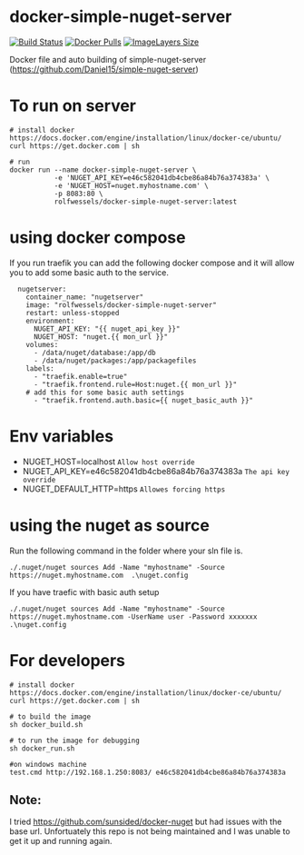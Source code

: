 # docker-simple-nuget-server

[![Build Status](https://travis-ci.org/rolfwessels/docker-simple-nuget-server.svg?branch=master)](https://travis-ci.org/rolfwessels/docker-simple-nuget-server)
[![Docker Pulls](https://img.shields.io/docker/pulls/rolfwessels/docker-simple-nuget-server.svg)](https://hub.docker.com/r/rolfwessels/docker-simple-nuget-server/)
[![ImageLayers Size](https://img.shields.io/imagelayers/image-size/rolfwessels/docker-simple-nuget-server/latest.svg)](https://hub.docker.com/r/rolfwessels/docker-simple-nuget-server/)

Docker file and auto building of simple-nuget-server (https://github.com/Daniel15/simple-nuget-server)


# To run on server

```
# install docker https://docs.docker.com/engine/installation/linux/docker-ce/ubuntu/
curl https://get.docker.com | sh

# run
docker run --name docker-simple-nuget-server \
           -e 'NUGET_API_KEY=e46c582041db4cbe86a84b76a374383a' \
           -e 'NUGET_HOST=nuget.myhostname.com' \
           -p 8083:80 \
           rolfwessels/docker-simple-nuget-server:latest 
```

# using docker compose

If you run traefik you can add the following docker compose and it will allow you to add some basic auth to the service.

```
  nugetserver:
    container_name: "nugetserver"
    image: "rolfwessels/docker-simple-nuget-server"
    restart: unless-stopped
    environment:
      NUGET_API_KEY: "{{ nuget_api_key }}"
      NUGET_HOST: "nuget.{{ mon_url }}"
    volumes:
      - /data/nuget/database:/app/db
      - /data/nuget/packages:/app/packagefiles
    labels:
      - "traefik.enable=true"
      - "traefik.frontend.rule=Host:nuget.{{ mon_url }}" 
    # add this for some basic auth settings
      - "traefik.frontend.auth.basic={{ nuget_basic_auth }}"
```
# Env variables

* NUGET_HOST=localhost `Allow host override`
* NUGET_API_KEY=e46c582041db4cbe86a84b76a374383a `The api key override`
* NUGET_DEFAULT_HTTP=https `Allowes forcing https`

# using the nuget as source

Run the following command in the folder where your sln file is.

`./.nuget/nuget sources Add -Name "myhostname" -Source https://nuget.myhostname.com  .\nuget.config`

If you have traefic with basic auth setup

`./.nuget/nuget sources Add -Name "myhostname" -Source https://nuget.myhostname.com -UserName user -Password xxxxxxx .\nuget.config`


# For developers

```
# install docker https://docs.docker.com/engine/installation/linux/docker-ce/ubuntu/
curl https://get.docker.com | sh

# to build the image
sh docker_build.sh

# to run the image for debugging
sh docker_run.sh

#on windows machine 
test.cmd http://192.168.1.250:8083/ e46c582041db4cbe86a84b76a374383a
```


## Note:
I tried https://github.com/sunsided/docker-nuget but had issues with the base url. Unfortuately this repo is not being maintained and I was unable to get it up and running again.
